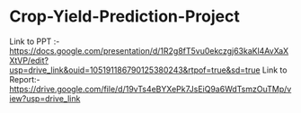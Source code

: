 # Crop-Yield-Prediction-Project

Link to PPT :- https://docs.google.com/presentation/d/1R2g8fT5vu0ekczgj63kaKl4AvXaXXtVP/edit?usp=drive_link&ouid=105191186790125380243&rtpof=true&sd=true
Link to Report:- https://drive.google.com/file/d/19vTs4eBYXePk7JsEiQ9a6WdTsmzOuTMp/view?usp=drive_link
